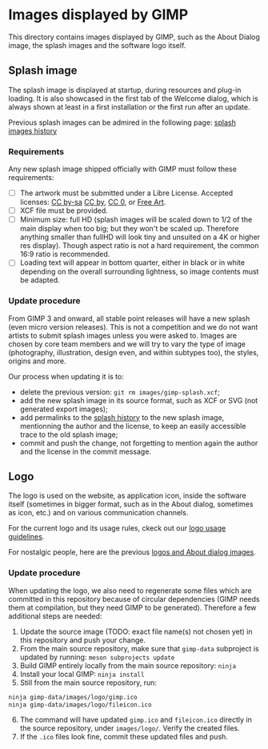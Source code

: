 # Images displayed by GIMP

This directory contains images displayed by GIMP, such as the About Dialog
image, the splash images and the software logo itself.

## Splash image

The splash image is displayed at startup, during resources and plug-in loading.
It is also showcased in the first tab of the Welcome dialog, which is always
shown at least in a first installation or the first run after an update.

Previous splash images can be admired in the following page: [splash images history](splash-log.md)

### Requirements

Any new splash image shipped officially with GIMP must follow these
requirements:

- [ ] The artwork must be submitted under a Libre License.
      Accepted licenses:
      [CC by-sa](https://creativecommons.org/licenses/by-sa/4.0/)
      [CC by](https://creativecommons.org/licenses/by/4.0/),
      [CC 0](https://creativecommons.org/publicdomain/zero/1.0/),
      or [Free Art](https://artlibre.org/licence/lal/en/).
- [ ] XCF file must be provided.
- [ ] Minimum size: full HD (splash images will be scaled down to 1/2
      of the main display when too big; but they won't be scaled up.
      Therefore anything smaller than fullHD will look tiny and
      unsuited on a 4K or higher res display). Though aspect ratio is not a hard
      requirement, the common 16:9 ratio is recommended.
- [ ] Loading text will appear in bottom quarter, either in black or in white
      depending on the overall surrounding lightness, so image contents must be
      adapted.

### Update procedure

From GIMP 3 and onward, all stable point releases will have a new splash (even
micro version releases). This is not a competition and we do not want artists to
submit splash images unless you were asked to. Images are chosen by core team
members and we will try to vary the type of image (photography, illustration,
design even, and within subtypes too), the styles, origins and more.

Our process when updating it is to:

* delete the previous version: `git rm images/gimp-splash.xcf`;
* add the new splash image in its source format, such as XCF or SVG (not
  generated export images);
* add permalinks to the [splash history](splash-log.md) to the new splash image,
  mentionning the author and the license, to keep an easily accessible trace to
  the old splash image;
* commit and push the change, not forgetting to mention again the author and the
  license in the commit message.

## Logo

The logo is used on the website, as application icon, inside the software
itself (sometimes in bigger format, such as in the About dialog, sometimes as
icon, etc.) and on various communication channels.

For the current logo and its usage rules, ckeck out our [logo usage
guidelines](logo/README.md).

For nostalgic people, here are the previous [logos and About dialog images](logo-log.md).

### Update procedure

When updating the logo, we also need to regenerate some files which are
committed in this repository because of circular dependencies (GIMP needs them
at compilation, but they need GIMP to be generated). Therefore a few additional
steps are needed:

1. Update the source image (TODO: exact file name(s) not chosen yet) in this
   repository and push your change.
2. From the main source repository, make sure that `gimp-data` subproject is
   updated by running: `meson subprojects update`
3. Build GIMP entirely locally from the main source repository: `ninja`
4. Install your local GIMP: `ninja install`
5. Still from the main source repository, run:
```sh
ninja gimp-data/images/logo/gimp.ico
ninja gimp-data/images/logo/fileicon.ico
```
6. The command will have updated `gimp.ico` and `fileicon.ico` directly in the
   source repository, under `images/logo/`. Verify the created files.
7. If the `.ico` files look fine, commit these updated files and push.
